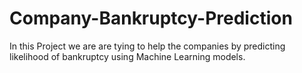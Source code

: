 # Company-Bankruptcy-Prediction
In this Project we are are tying to help the companies by predicting likelihood of bankruptcy using Machine Learning models. 
